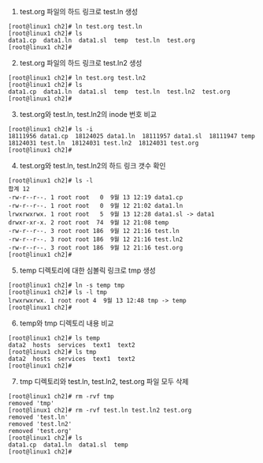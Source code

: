 1. test.org 파일의 하드 링크로 test.ln 생성
```shell
[root@linux1 ch2]# ln test.org test.ln
[root@linux1 ch2]# ls
data1.cp  data1.ln  data1.sl  temp  test.ln  test.org
[root@linux1 ch2]#
```

2. test.org 파일의 하드 링크로 test.ln2 생성
```shell
[root@linux1 ch2]# ln test.org test.ln2
[root@linux1 ch2]# ls
data1.cp  data1.ln  data1.sl  temp  test.ln  test.ln2  test.org
[root@linux1 ch2]# 
```

3. test.org와 test.ln, test.ln2의 inode 번호 비교
```shell
[root@linux1 ch2]# ls -i
18111956 data1.cp  18124025 data1.ln  18111957 data1.sl  18111947 temp  18124031 test.ln  18124031 test.ln2  18124031 test.org
[root@linux1 ch2]# 
```

4. test.org와 test.ln, test.ln2의 하드 링크 갯수 확인
```shell
[root@linux1 ch2]# ls -l
합계 12
-rw-r--r--. 1 root root   0  9월 13 12:19 data1.cp
-rw-r--r--. 1 root root   0  9월 12 21:02 data1.ln
lrwxrwxrwx. 1 root root   5  9월 13 12:28 data1.sl -> data1
drwxr-xr-x. 2 root root  74  9월 12 21:08 temp
-rw-r--r--. 3 root root 186  9월 12 21:16 test.ln
-rw-r--r--. 3 root root 186  9월 12 21:16 test.ln2
-rw-r--r--. 3 root root 186  9월 12 21:16 test.org
[root@linux1 ch2]# 
```

5. temp 디렉토리에 대한 심볼릭 링크로 tmp 생성
```shell
[root@linux1 ch2]# ln -s temp tmp
[root@linux1 ch2]# ls -l tmp
lrwxrwxrwx. 1 root root 4  9월 13 12:48 tmp -> temp
[root@linux1 ch2]# 
```

6. temp와 tmp 디렉토리 내용 비교
```shell
[root@linux1 ch2]# ls temp
data2  hosts  services  text1  text2
[root@linux1 ch2]# ls tmp
data2  hosts  services  text1  text2
[root@linux1 ch2]#
```

7. tmp 디렉토리와 test.ln, test.ln2, test.org 파일 모두 삭제
```shell
[root@linux1 ch2]# rm -rvf tmp
removed 'tmp'
[root@linux1 ch2]# rm -rvf test.ln test.ln2 test.org
removed 'test.ln'
removed 'test.ln2'
removed 'test.org'
[root@linux1 ch2]# ls
data1.cp  data1.ln  data1.sl  temp
[root@linux1 ch2]# 
```